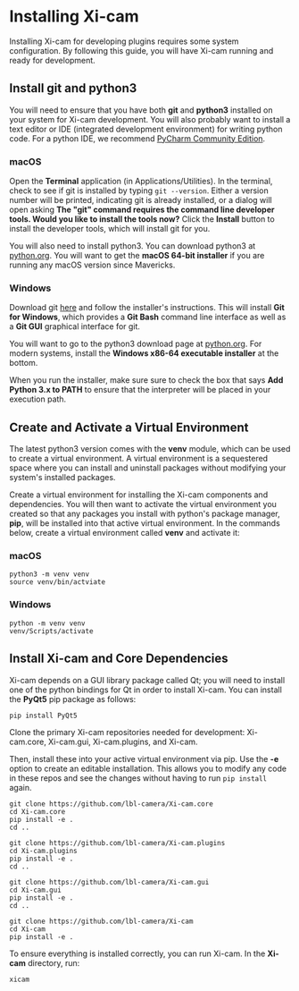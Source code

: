# Installing Xi-cam

Installing Xi-cam for developing plugins requires some system configuration.
By following this guide, you will have Xi-cam running and ready for
development.

## Install git and python3

You will need to ensure that you have both **git** and **python3** installed on
your system for Xi-cam development. You will also probably want to install
a text editor or IDE (integrated development environment) for writing python 
code. For a python IDE, we recommend
[PyCharm Community Edition](https://www.jetbrains.com/pycharm/download/).

### macOS

Open the **Terminal** application (in Applications/Utilities). In the terminal,
check to see if git is installed by typing ```git --version```.
Either a version number will be printed, indicating git is already installed,
or a dialog will open asking **The "git" command requires the command line 
developer tools. Would you like to install the tools now?** Click the 
**Install** button to install the developer tools, which will install git for 
you.

You will also need to install python3. You can download python3 at
[python.org](https://www.python.org/downloads/release/python-373/). You will
want to get the **macOS 64-bit installer** if you are running any macOS version
since Mavericks.

### Windows

Download git [here](https://git-scm.com/download/win) and follow the installer's
instructions. This will install **Git for Windows**, which provides a **Git Bash**
command line interface as well as a **Git GUI** graphical interface for git.

You will want to go to the python3 download page at
[python.org](https://www.python.org/downloads/release/python-373/).
For modern systems, install the **Windows x86-64 executable installer** at
the bottom. 

When you run the installer, make sure sure to check the box that says 
**Add Python 3.x to PATH** to ensure that the interpreter will be placed in your
execution path.

## Create and Activate a Virtual Environment

The latest python3 version comes with the **venv** module, which can be used
to create a virtual environment. A virtual environment is a sequestered space
where you can install and uninstall packages without modifying your system's
installed packages.

Create a virtual environment for installing the Xi-cam components and 
dependencies. You will then want to activate the virtual environment you
created so that any packages you install with python's package manager, **pip**,
will be installed into that active virtual environment. In the commands below,
create a virtual environment called **venv** and activate it:

### macOS

```
python3 -m venv venv
source venv/bin/actviate
```

### Windows

```
python -m venv venv
venv/Scripts/activate
```

## Install Xi-cam and Core Dependencies

Xi-cam depends on a GUI library package called Qt; you will need to install
one of the python bindings for Qt in order to install Xi-cam.
You can install the **PyQt5** pip package as follows:

```
pip install PyQt5
```

Clone the primary Xi-cam repositories needed for development: Xi-cam.core,
Xi-cam.gui, Xi-cam.plugins, and Xi-cam.

Then, install these into your active virtual environment via pip.
Use the **-e** option to create an editable installation. This allows you to
modify any code in these repos and see the changes without having to run
`pip install` again.

```
git clone https://github.com/lbl-camera/Xi-cam.core
cd Xi-cam.core 
pip install -e .
cd ..

git clone https://github.com/lbl-camera/Xi-cam.plugins
cd Xi-cam.plugins
pip install -e .
cd ..

git clone https://github.com/lbl-camera/Xi-cam.gui
cd Xi-cam.gui
pip install -e .
cd ..

git clone https://github.com/lbl-camera/Xi-cam
cd Xi-cam
pip install -e .
```

To ensure everything is installed correctly, you can run Xi-cam. In the
**Xi-cam** directory, run:

```
xicam
```

<!--
NOTES
-----
Anaconda to keep PATH active (opposed to having to activate every time)

-->

<!--
* test these instructions on windows
    * test the install
    * test the venv creation
    * test the cloning (git bash?)
    * test run_xicam
-->
